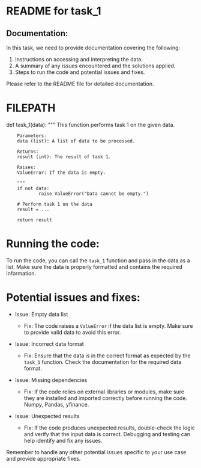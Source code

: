 # README for task_1

## Documentation:

In this task, we need to provide documentation covering the following:

1. Instructions on accessing and interpreting the data.
2. A summary of any issues encountered and the solutions applied.
3. Steps to run the code and potential issues and fixes.

Please refer to the README file for detailed documentation.
# FILEPATH

def task_1(data):
        """
        This function performs task 1 on the given data.

        Parameters:
        data (list): A list of data to be processed.

        Returns:
        result (int): The result of task 1.

        Raises:
        ValueError: If the data is empty.

        """
        if not data:
                raise ValueError("Data cannot be empty.")

        # Perform task 1 on the data
        result = ...

        return result

# Running the code:
To run the code, you can call the `task_1` function and pass in the data as a list. Make sure the data is properly formatted and contains the required information.

# Potential issues and fixes:
- Issue: Empty data list
    - Fix: The code raises a `ValueError` if the data list is empty. Make sure to provide valid data to avoid this error.

- Issue: Incorrect data format
    - Fix: Ensure that the data is in the correct format as expected by the `task_1` function. Check the documentation for the required data format.

- Issue: Missing dependencies
    - Fix: If the code relies on external libraries or modules, make sure they are installed and imported correctly before running the code. Numpy, Pandas, yfinance.

- Issue: Unexpected results
    - Fix: If the code produces unexpected results, double-check the logic and verify that the input data is correct. Debugging and testing can help identify and fix any issues.

Remember to handle any other potential issues specific to your use case and provide appropriate fixes.



